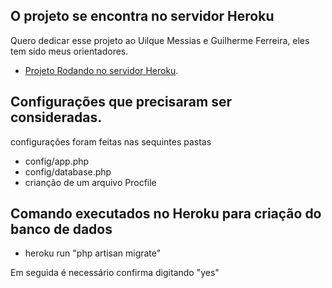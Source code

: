 
## O projeto se encontra no servidor Heroku


Quero dedicar esse projeto ao Uilque Messias e Guilherme Ferreira, eles tem sido meus orientadores. 


- [Projeto Rodando no servidor Heroku](https://laravel-crud-wb.herokuapp.com/imoveis).


## Configurações que precisaram ser consideradas.

<p>configurações foram feitas nas sequintes pastas</p>

-  config/app.php 
-  config/database.php  
-  crianção de um arquivo Procfile  


## Comando executados no Heroku para criação do banco de dados

-  heroku run "php artisan migrate"  
<p>Em seguida é necessário confirma digitando "yes"</p>
